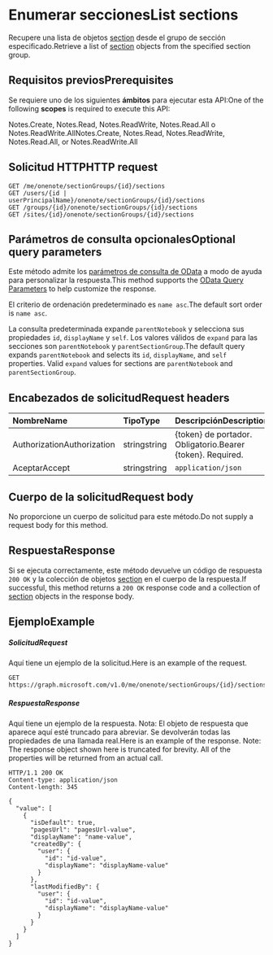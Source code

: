 # <a name="list-sections"></a><span data-ttu-id="4cfbc-101">Enumerar secciones</span><span class="sxs-lookup"><span data-stu-id="4cfbc-101">List sections</span></span>

<span data-ttu-id="4cfbc-102">Recupere una lista de objetos [section](../resources/section.md) desde el grupo de sección especificado.</span><span class="sxs-lookup"><span data-stu-id="4cfbc-102">Retrieve a list of [section](../resources/section.md) objects from the specified section group.</span></span>
## <a name="prerequisites"></a><span data-ttu-id="4cfbc-103">Requisitos previos</span><span class="sxs-lookup"><span data-stu-id="4cfbc-103">Prerequisites</span></span>
<span data-ttu-id="4cfbc-104">Se requiere uno de los siguientes **ámbitos** para ejecutar esta API:</span><span class="sxs-lookup"><span data-stu-id="4cfbc-104">One of the following **scopes** is required to execute this API:</span></span>  

<span data-ttu-id="4cfbc-105">Notes.Create, Notes.Read, Notes.ReadWrite, Notes.Read.All o Notes.ReadWrite.All</span><span class="sxs-lookup"><span data-stu-id="4cfbc-105">Notes.Create, Notes.Read, Notes.ReadWrite, Notes.Read.All, or Notes.ReadWrite.All</span></span> 

## <a name="http-request"></a><span data-ttu-id="4cfbc-106">Solicitud HTTP</span><span class="sxs-lookup"><span data-stu-id="4cfbc-106">HTTP request</span></span>
<!-- { "blockType": "ignored" } -->
```http
GET /me/onenote/sectionGroups/{id}/sections
GET /users/{id | userPrincipalName}/onenote/sectionGroups/{id}/sections
GET /groups/{id}/onenote/sectionGroups/{id}/sections
GET /sites/{id}/onenote/sectionGroups/{id}/sections
```
## <a name="optional-query-parameters"></a><span data-ttu-id="4cfbc-107">Parámetros de consulta opcionales</span><span class="sxs-lookup"><span data-stu-id="4cfbc-107">Optional query parameters</span></span>
<span data-ttu-id="4cfbc-108">Este método admite los [parámetros de consulta de OData](http://developer.microsoft.com/en-us/graph/docs/overview/query_parameters) a modo de ayuda para personalizar la respuesta.</span><span class="sxs-lookup"><span data-stu-id="4cfbc-108">This method supports the [OData Query Parameters](http://developer.microsoft.com/en-us/graph/docs/overview/query_parameters) to help customize the response.</span></span>

<span data-ttu-id="4cfbc-109">El criterio de ordenación predeterminado es `name asc`.</span><span class="sxs-lookup"><span data-stu-id="4cfbc-109">The default sort order is `name asc`.</span></span>

<span data-ttu-id="4cfbc-p101">La consulta predeterminada expande `parentNotebook` y selecciona sus propiedades `id`, `displayName` y `self`. Los valores válidos de `expand` para las secciones son `parentNotebook` y `parentSectionGroup`.</span><span class="sxs-lookup"><span data-stu-id="4cfbc-p101">The default query expands `parentNotebook` and selects its `id`, `displayName`, and `self` properties. Valid `expand` values for sections are `parentNotebook` and `parentSectionGroup`.</span></span>


## <a name="request-headers"></a><span data-ttu-id="4cfbc-112">Encabezados de solicitud</span><span class="sxs-lookup"><span data-stu-id="4cfbc-112">Request headers</span></span>
| <span data-ttu-id="4cfbc-113">Nombre</span><span class="sxs-lookup"><span data-stu-id="4cfbc-113">Name</span></span>       | <span data-ttu-id="4cfbc-114">Tipo</span><span class="sxs-lookup"><span data-stu-id="4cfbc-114">Type</span></span> | <span data-ttu-id="4cfbc-115">Descripción</span><span class="sxs-lookup"><span data-stu-id="4cfbc-115">Description</span></span>|
|:-----------|:------|:----------|
| <span data-ttu-id="4cfbc-116">Authorization</span><span class="sxs-lookup"><span data-stu-id="4cfbc-116">Authorization</span></span>  | <span data-ttu-id="4cfbc-117">string</span><span class="sxs-lookup"><span data-stu-id="4cfbc-117">string</span></span>  | <span data-ttu-id="4cfbc-p102">{token} de portador. Obligatorio.</span><span class="sxs-lookup"><span data-stu-id="4cfbc-p102">Bearer {token}. Required.</span></span> |
| <span data-ttu-id="4cfbc-120">Aceptar</span><span class="sxs-lookup"><span data-stu-id="4cfbc-120">Accept</span></span> | <span data-ttu-id="4cfbc-121">string</span><span class="sxs-lookup"><span data-stu-id="4cfbc-121">string</span></span> | `application/json` |  

## <a name="request-body"></a><span data-ttu-id="4cfbc-122">Cuerpo de la solicitud</span><span class="sxs-lookup"><span data-stu-id="4cfbc-122">Request body</span></span>
<span data-ttu-id="4cfbc-123">No proporcione un cuerpo de solicitud para este método.</span><span class="sxs-lookup"><span data-stu-id="4cfbc-123">Do not supply a request body for this method.</span></span>

## <a name="response"></a><span data-ttu-id="4cfbc-124">Respuesta</span><span class="sxs-lookup"><span data-stu-id="4cfbc-124">Response</span></span>

<span data-ttu-id="4cfbc-125">Si se ejecuta correctamente, este método devuelve un código de respuesta `200 OK` y la colección de objetos [section](../resources/section.md) en el cuerpo de la respuesta.</span><span class="sxs-lookup"><span data-stu-id="4cfbc-125">If successful, this method returns a `200 OK` response code and a collection of [section](../resources/section.md) objects in the response body.</span></span>
## <a name="example"></a><span data-ttu-id="4cfbc-126">Ejemplo</span><span class="sxs-lookup"><span data-stu-id="4cfbc-126">Example</span></span>
##### <a name="request"></a><span data-ttu-id="4cfbc-127">Solicitud</span><span class="sxs-lookup"><span data-stu-id="4cfbc-127">Request</span></span>
<span data-ttu-id="4cfbc-128">Aquí tiene un ejemplo de la solicitud.</span><span class="sxs-lookup"><span data-stu-id="4cfbc-128">Here is an example of the request.</span></span>
<!-- {
  "blockType": "request",
  "name": "get_sections"
}-->
```http
GET https://graph.microsoft.com/v1.0/me/onenote/sectionGroups/{id}/sections
```
##### <a name="response"></a><span data-ttu-id="4cfbc-129">Respuesta</span><span class="sxs-lookup"><span data-stu-id="4cfbc-129">Response</span></span>
<span data-ttu-id="4cfbc-p103">Aquí tiene un ejemplo de la respuesta. Nota: El objeto de respuesta que aparece aquí esté truncado para abreviar. Se devolverán todas las propiedades de una llamada real.</span><span class="sxs-lookup"><span data-stu-id="4cfbc-p103">Here is an example of the response. Note: The response object shown here is truncated for brevity. All of the properties will be returned from an actual call.</span></span>
<!-- {
  "blockType": "response",
  "truncated": true,
  "@odata.type": "microsoft.graph.onenoteSection",
  "isCollection": true
} -->
```http
HTTP/1.1 200 OK
Content-type: application/json
Content-length: 345

{
  "value": [
    {
      "isDefault": true,
      "pagesUrl": "pagesUrl-value",
      "displayName": "name-value",      
      "createdBy": {
        "user": {
          "id": "id-value",
          "displayName": "displayName-value"
        }
      },
      "lastModifiedBy": {
        "user": {
          "id": "id-value",
          "displayName": "displayName-value"
        }
      }
    }
  ]
}
```

<!-- uuid: 8fcb5dbc-d5aa-4681-8e31-b001d5168d79
2015-10-25 14:57:30 UTC -->
<!-- {
  "type": "#page.annotation",
  "description": "List sections",
  "keywords": "",
  "section": "documentation",
  "tocPath": ""
}-->